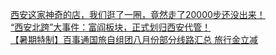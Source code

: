   
[西安这家神奇的店，我们逛了一圈，竟然走了20000步还没出来！](http://www.dianyue.me/archives/613/x0sa3qi028kg7a45/)  
[“西安北跨”大事件：富阎板块，正式划归西安代管！](http://www.dianyue.me/archives/153/5jf7a7w3olxzzhvj/)  
[【暑期特制】百事通国旅自组团八月份部分线路汇总   旅行金立减](http://www.dianyue.me/archives/254/9s4nid08klperv7n/)